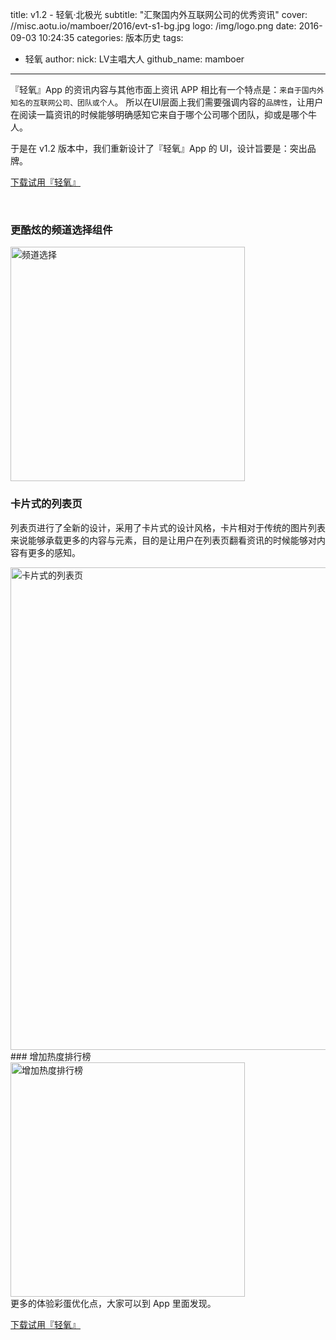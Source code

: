 title: v1.2 - 轻氧&middot;北极光
subtitle: "汇聚国内外互联网公司的优秀资讯"
cover: //misc.aotu.io/mamboer/2016/evt-s1-bg.jpg
logo: /img/logo.png
date: 2016-09-03 10:24:35
categories: 版本历史
tags:
  - 轻氧
author:
    nick: LV主唱大人
    github_name: mamboer

---

『轻氧』App 的资讯内容与其他市面上资讯 APP 相比有一个特点是：`来自于国内外知名的互联网公司、团队或个人`。
所以在UI层面上我们需要强调内容的`品牌性`，让用户在阅读一篇资讯的时候能够明确感知它来自于哪个公司哪个团队，抑或是哪个牛人。

于是在 v1.2 版本中，我们重新设计了『轻氧』App 的 UI，设计旨要是：突出品牌。

<a href="https://jdc.jd.com/lab/redirect_app.html?ADTAG=o2.site.app" title="下载试用" class="btn btn-greyline btn-mobile-full">下载试用『轻氧』</a>

<br>

### 更酷炫的频道选择组件

<img src="//misc.aotu.io/o2/img/app/v1-2-1.png" alt="频道选择" style="width: 375px;">
<br>

### 卡片式的列表页

列表页进行了全新的设计，采用了卡片式的设计风格，卡片相对于传统的图片列表来说能够承载更多的内容与元素，目的是让用户在列表页翻看资讯的时候能够对内容有更多的感知。

<img src="//misc.aotu.io/o2/img/app/v1-2-2.png" alt="卡片式的列表页" style="width: 772px;">
<br>
### 增加热度排行榜

<img src="//misc.aotu.io/o2/img/app/v1-2-3.png" alt="增加热度排行榜" style="width: 375px;">
<br>
更多的体验彩蛋优化点，大家可以到 App 里面发现。

<a href="https://jdc.jd.com/lab/redirect_app.html?ADTAG=o2.site.app" title="下载试用" class="btn btn-greyline btn-mobile-full">下载试用『轻氧』</a>
